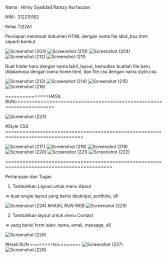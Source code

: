 Nama : Hilmy Syaddad Ramzy Nurfauzan

NIM : 312210162

Kelas TI22A1



Persiapan membuat dokumen HTML dengan nama file lab4_box.html seperti berikut.


![Screenshot (203)](https://github.com/Hilmyramzy/lab4web./assets/115677769/f396bd80-7289-434e-94d9-94bd03a47cf4)
![Screenshot (210)](https://github.com/Hilmyramzy/lab4web./assets/115677769/11154fc8-7e83-47d1-b73c-f414b74fdc26)
![Screenshot (204)](https://github.com/Hilmyramzy/lab4web./assets/115677769/ba692d6e-48cb-476f-8842-db8cdbd6cab7)
![Screenshot (212)](https://github.com/Hilmyramzy/lab4web./assets/115677769/d966f761-6d1b-44a6-ae8d-bb559371052e)
![Screenshot (211)](https://github.com/Hilmyramzy/lab4web./assets/115677769/90e36aaf-4bc5-4681-b670-1c7073795143)





Buat folder baru dengan nama lab4_layout, kemudian buatlah file baru didalamnya dengan nama
home.html, dan file css dengan nama style.css.


![Screenshot (213)](https://github.com/Hilmyramzy/lab4web./assets/115677769/70a50453-7515-427e-a375-1c87e1fd06dc)
![Screenshot (214)](https://github.com/Hilmyramzy/lab4web./assets/115677769/37ca11ec-e4ef-409a-ae32-66f2a1518463)
![Screenshot (215)](https://github.com/Hilmyramzy/lab4web./assets/115677769/2935902f-3126-4fde-9f82-688b3d86382c)
![Screenshot (216)](https://github.com/Hilmyramzy/lab4web./assets/115677769/1832304e-bd16-4c94-aca5-ec30d1a2a24c)

===============HASIL RUN====================================================================

![Screenshot (223)](https://github.com/Hilmyramzy/lab4web./assets/115677769/476cee4e-a7a3-49fa-8c54-48d70ae360b3)


#Style CSS =================================================================================

![Screenshot (217)](https://github.com/Hilmyramzy/lab4web./assets/115677769/d16cf397-499d-4b78-8662-31e94e61b941)
![Screenshot (218)](https://github.com/Hilmyramzy/lab4web./assets/115677769/f3daa4e7-ce73-49dc-a113-08d7be4595dd)
![Screenshot (219)](https://github.com/Hilmyramzy/lab4web./assets/115677769/e8a70962-2e0d-45ec-b387-39713194d6d9)
![Screenshot (220)](https://github.com/Hilmyramzy/lab4web./assets/115677769/88210c76-f533-4fa6-a665-cd765ed2d087)
![Screenshot (221)](https://github.com/Hilmyramzy/lab4web./assets/115677769/2c36f2b3-c999-4397-ba23-01f935e66482)
![Screenshot (222)](https://github.com/Hilmyramzy/lab4web./assets/115677769/4df7cf4d-7c79-41c8-ac6e-a86a74386212)

===========================================================================================

Pertanyaan dan Tugas

1. Tambahkan Layout untuk menu About

=> buat single layout yang berisi deskripsi, portfolio, dll

![Screenshot (224)](https://github.com/Hilmyramzy/lab4web./assets/115677769/c5a1af4d-5892-49bc-a659-9a69af3cb082)
#HASIL RUN WEB
![Screenshot (225)](https://github.com/Hilmyramzy/lab4web./assets/115677769/00cd8945-87fe-4653-a33c-54e2f211783c)



2. Tambahkan layout untuk menu Contact
   
=> yang berisi form isian: nama, email, message, dll

![Screenshot (226)](https://github.com/Hilmyramzy/lab4web./assets/115677769/4ecbe845-409c-4162-938e-6012bba79281)

#Hasil RUN 
========Isi========
![Screenshot (227)](https://github.com/Hilmyramzy/lab4web./assets/115677769/a4f93fa3-b7e3-4387-ab07-d9a071733492)
![Screenshot (228)](https://github.com/Hilmyramzy/lab4web./assets/115677769/3d9ef203-b7a1-4923-b206-c3a8e3036f22)






















